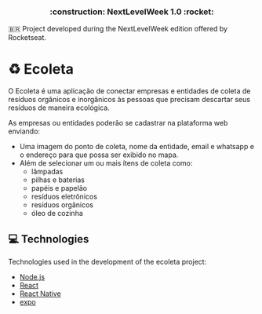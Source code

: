 <h3 align="center">
	:construction: NextLevelWeek 1.0 :rocket:
</h3>

:brazil: Project developed during the NextLevelWeek edition offered by Rocketseat.

# :recycle: Ecoleta
O Ecoleta é uma aplicação de conectar empresas e entidades de coleta de resíduos orgânicos e inorgânicos às pessoas que precisam descartar seus resíduos de maneira ecológica.

As empresas ou entidades poderão se cadastrar na plataforma web enviando:
- Uma imagem do ponto de coleta, nome da entidade, email e whatsapp e o endereço para que possa ser exibido no mapa.
- Além de selecionar um ou mais ítens de coleta como: 
  - lâmpadas
  - pilhas e baterias
  - papéis e papelão
  - resíduos eletrônicos
  - resíduos orgânicos
  - óleo de cozinha
  
## :computer: Technologies
Technologies used in the development of the ecoleta project:

- [Node.js](https://nodejs.org/en)
- [React](https://pt-br.reactjs.org/)
- [React Native](https://reactnative.dev/)
- [expo](https://expo.io/)
